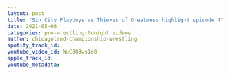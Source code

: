 ```yaml
---
layout: post
title: "Sin City Playboys vs Thieves of Greatness highlight episode 4"
date: 2021-05-06
categories: pro-wrestling-tonight videos
author: chicagoland-championship-wrestling
spotify_track_id: 
youtube_video_id: WuC0O3ws1o8
apple_track_id: 
youtube_metadata: 
---
```

